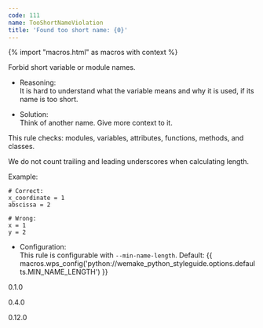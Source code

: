 ```yaml
---
code: 111
name: TooShortNameViolation
title: 'Found too short name: {0}'
---
```


{% import "macros.html" as macros with context %}

Forbid short variable or module names.

  - Reasoning:  
    It is hard to understand what the variable means and why it is used,
    if its name is too short.

  - Solution:  
    Think of another name. Give more context to it.

This rule checks: modules, variables, attributes, functions, methods,
and classes.

We do not count trailing and leading underscores when calculating
length.

Example:

    # Correct:
    x_coordinate = 1
    abscissa = 2
    
    # Wrong:
    x = 1
    y = 2

  - Configuration:  
    This rule is configurable with `--min-name-length`. Default:
    {{ macros.wps_config('python://wemake_python_styleguide.options.defaults.MIN_NAME_LENGTH') }}

<div class="versionadded">

0.1.0

</div>

<div class="versionchanged">

0.4.0

</div>

<div class="versionchanged">

0.12.0

</div>